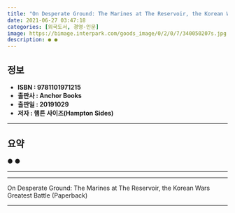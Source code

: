 ```yaml
---
title: "On Desperate Ground: The Marines at The Reservoir, the Korean Wars Greatest Battle (Paperback)"
date: 2021-06-27 03:47:18
categories: [외국도서, 경영-인문]
image: https://bimage.interpark.com/goods_image/0/2/0/7/340050207s.jpg
description: ● ●
---
```


## **정보**

- **ISBN : 9781101971215**
- **출판사 : Anchor Books**
- **출판일 : 20191029**
- **저자 : 햄튼 사이즈(Hampton Sides)**

------



## **요약**

●  ●  

------



------


On Desperate Ground: The Marines at The Reservoir, the Korean Wars Greatest Battle (Paperback) 

------


